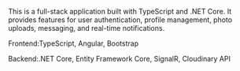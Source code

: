 This is a full-stack application built with TypeScript and .NET Core. It provides features for user authentication, profile management, photo uploads, messaging, and real-time notifications.

Frontend:TypeScript, Angular, Bootstrap

Backend:.NET Core, Entity Framework Core, SignalR, Cloudinary API
